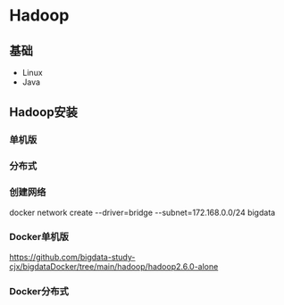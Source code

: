 # Hadoop
## 基础
* Linux
* Java
## Hadoop安装
### 单机版
### 分布式

### 创建网络
docker network create --driver=bridge --subnet=172.168.0.0/24 bigdata
### Docker单机版
https://github.com/bigdata-study-cjx/bigdataDocker/tree/main/hadoop/hadoop2.6.0-alone
### Docker分布式